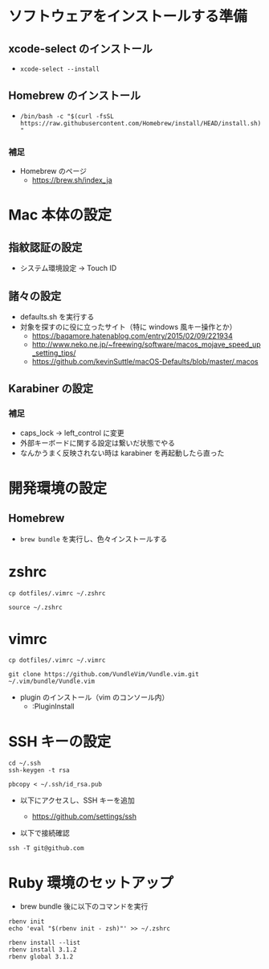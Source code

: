 # ソフトウェアをインストールする準備
## xcode-select のインストール
- `xcode-select --install`

## Homebrew のインストール
- `/bin/bash -c "$(curl -fsSL https://raw.githubusercontent.com/Homebrew/install/HEAD/install.sh)"`

### 補足
- Homebrew のページ
  - https://brew.sh/index_ja

# Mac 本体の設定
## 指紋認証の設定
- システム環境設定 → Touch ID

## 諸々の設定
- defaults.sh を実行する
- 対象を探すのに役に立ったサイト（特に windows 風キー操作とか）
  - https://baqamore.hatenablog.com/entry/2015/02/09/221934
  - http://www.neko.ne.jp/~freewing/software/macos_mojave_speed_up_setting_tips/
  - https://github.com/kevinSuttle/macOS-Defaults/blob/master/.macos

## Karabiner の設定
### 補足
- caps_lock → left_control に変更
- 外部キーボードに関する設定は繋いだ状態でやる
- なんかうまく反映されない時は karabiner を再起動したら直った

# 開発環境の設定
## Homebrew
- `brew bundle` を実行し、色々インストールする

# zshrc
```
cp dotfiles/.vimrc ~/.zshrc

source ~/.zshrc
```

# vimrc
```
cp dotfiles/.vimrc ~/.vimrc

git clone https://github.com/VundleVim/Vundle.vim.git ~/.vim/bundle/Vundle.vim
```

- plugin のインストール（vim のコンソール内）
  - :PluginInstall

# SSH キーの設定
```
cd ~/.ssh
ssh-keygen -t rsa

pbcopy < ~/.ssh/id_rsa.pub
```

- 以下にアクセスし、SSH キーを追加
  - https://github.com/settings/ssh

- 以下で接続確認
```
ssh -T git@github.com
```

# Ruby 環境のセットアップ
- brew bundle 後に以下のコマンドを実行
```
rbenv init
echo 'eval "$(rbenv init - zsh)"' >> ~/.zshrc

rbenv install --list
rbenv install 3.1.2
rbenv global 3.1.2
```
